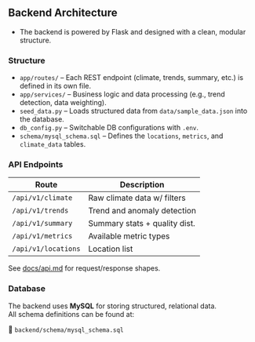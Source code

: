 ## Backend Architecture

- The backend is powered by Flask and designed with a clean, modular structure.

### Structure

- `app/routes/` – Each REST endpoint (climate, trends, summary, etc.) is defined in its own file.
- `app/services/` – Business logic and data processing (e.g., trend detection, data weighting).
- `seed_data.py` – Loads structured data from `data/sample_data.json` into the database.
- `db_config.py` – Switchable DB configurations with `.env`.
- `schema/mysql_schema.sql` – Defines the `locations`, `metrics`, and `climate_data` tables.

###  API Endpoints

| Route                | Description                   |
|----------------------|-------------------------------|
| `/api/v1/climate`    | Raw climate data w/ filters   |
| `/api/v1/trends`     | Trend and anomaly detection   |
| `/api/v1/summary`    | Summary stats + quality dist. |
| `/api/v1/metrics`    | Available metric types        |
| `/api/v1/locations`  | Location list                 |

See [docs/api.md](../docs/api.md) for request/response shapes.

###  Database

The backend uses **MySQL** for storing structured, relational data.  
All schema definitions can be found at:

📄 `backend/schema/mysql_schema.sql`


